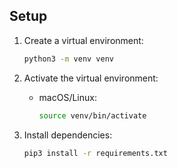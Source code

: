 ## Setup

1. Create a virtual environment:
   ```bash
   python3 -m venv venv
   ```

2. Activate the virtual environment:
   - macOS/Linux:
     ```bash
     source venv/bin/activate
     ```

3. Install dependencies:
   ```bash
   pip3 install -r requirements.txt
   ```